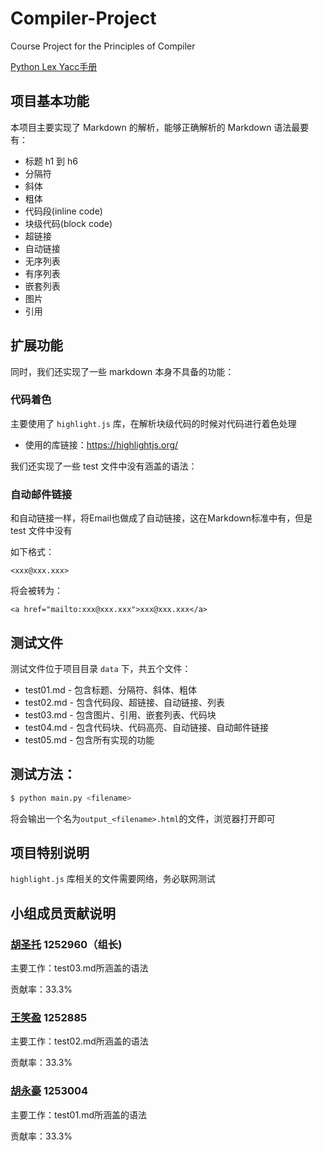 Compiler-Project
================

Course Project for the Principles of Compiler

[Python Lex Yacc手册](http://www.pchou.info/open-source/2014/01/18/52da47204d4cb.html)

## 项目基本功能

本项目主要实现了 Markdown 的解析，能够正确解析的 Markdown 语法最要有：

* 标题 h1 到 h6
* 分隔符
* 斜体
* 粗体
* 代码段(inline code)
* 块级代码(block code)
* 超链接
* 自动链接
* 无序列表
* 有序列表
* 嵌套列表
* 图片
* 引用

## 扩展功能

同时，我们还实现了一些 markdown 本身不具备的功能：

### 代码着色

主要使用了 `highlight.js` 库，在解析块级代码的时候对代码进行着色处理

* 使用的库链接：<https://highlightjs.org/>

我们还实现了一些 test 文件中没有涵盖的语法：

### 自动邮件链接

和自动链接一样，将Email也做成了自动链接，这在Markdown标准中有，但是 test 文件中没有

如下格式：

```
<xxx@xxx.xxx>
```

将会被转为：

```
<a href="mailto:xxx@xxx.xxx">xxx@xxx.xxx</a>
```

## 测试文件

测试文件位于项目目录 `data` 下，共五个文件：

* test01.md - 包含标题、分隔符、斜体、粗体
* test02.md - 包含代码段、超链接、自动链接、列表
* test03.md - 包含图片、引用、嵌套列表、代码块
* test04.md - 包含代码块、代码高亮、自动链接、自动邮件链接
* test05.md - 包含所有实现的功能

## 测试方法：

```bash
$ python main.py <filename>
```

将会输出一个名为`output_<filename>.html`的文件，浏览器打开即可

## 项目特别说明

`highlight.js` 库相关的文件需要网络，务必联网测试

## 小组成员贡献说明

### [胡圣托](https://github.com/h1994st) 1252960（组长)

主要工作：test03.md所涵盖的语法

贡献率：33.3%

### [王笑盈](https://github.com/wangxiaoying) 1252885

主要工作：test02.md所涵盖的语法

贡献率：33.3%

### [胡永豪](https://github.com/ForeverHYH) 1253004

主要工作：test01.md所涵盖的语法

贡献率：33.3%

